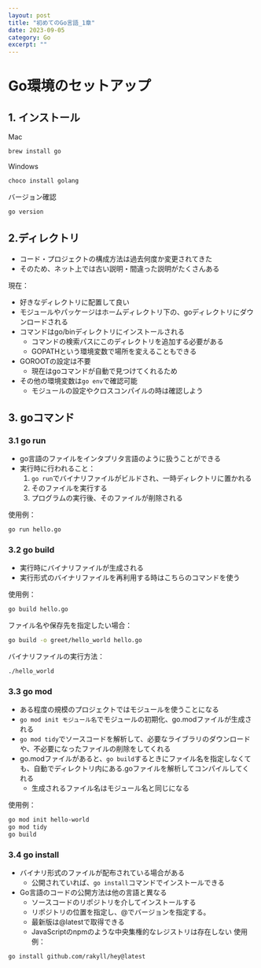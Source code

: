 ```yaml
---
layout: post
title: "初めてのGo言語_1章"
date: 2023-09-05
category: Go
excerpt: ""
---
```

# Go環境のセットアップ
## 1. インストール
Mac
```bash
brew install go
```
Windows
```bash
choco install golang
```
バージョン確認
```bash
go version
```

## 2.ディレクトリ
- コード・プロジェクトの構成方法は過去何度か変更されてきた
- そのため、ネット上では古い説明・間違った説明がたくさんある

現在：
- 好きなディレクトリに配置して良い
- モジュールやパッケージはホームディレクトリ下の、goディレクトリにダウンロードされる
- コマンドはgo/binディレクトリにインストールされる
  - コマンドの検索パスにこのディレクトリを追加する必要がある
  - GOPATHという環境変数で場所を変えることもできる
- GOROOTの設定は不要
  - 現在はgoコマンドが自動で見つけてくれるため
- その他の環境変数は`go env`で確認可能
  - モジュールの設定やクロスコンパイルの時は確認しよう

## 3. goコマンド
### 3.1 go run
- go言語のファイルをインタプリタ言語のように扱うことができる
- 実行時に行われること：
  1. `go run`でバイナリファイルがビルドされ、一時ディレクトリに置かれる
  2. そのファイルを実行する
  3. プログラムの実行後、そのファイルが削除される

使用例：
```bash
go run hello.go
```

### 3.2 go build
- 実行時にバイナリファイルが生成される
- 実行形式のバイナリファイルを再利用する時はこちらのコマンドを使う

使用例：
```bash
go build hello.go
```

ファイル名や保存先を指定したい場合：
```bash
go build -o greet/hello_world hello.go
```

バイナリファイルの実行方法：
```bash
./hello_world
```

### 3.3 go mod
- ある程度の規模のプロジェクトではモジュールを使うことになる
- `go mod init モジュール名`でモジュールの初期化、go.modファイルが生成される
- `go mod tidy`でソースコードを解析して、必要なライブラリのダウンロードや、不必要になったファイルの削除をしてくれる
- go.modファイルがあると、`go build`するときにファイル名を指定しなくても、自動でディレクトリ内にある.goファイルを解析してコンパイルしてくれる
  - 生成されるファイル名はモジュール名と同じになる

使用例：
```bash
go mod init hello-world
go mod tidy
go build
```

### 3.4 go install
- バイナリ形式のファイルが配布されている場合がある
  - 公開されていれば、`go install`コマンドでインストールできる
- Go言語のコードの公開方法は他の言語と異なる
  - ソースコードのリポジトリを介してインストールする
  - リポジトリの位置を指定し、@でバージョンを指定する。
  - 最新版は@latestで取得できる
  - JavaScriptのnpmのような中央集権的なレジストリは存在しない 
使用例：
```bash
go install github.com/rakyll/hey@latest
```
